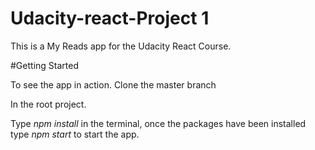 # Udacity-react-Project 1
This is a My Reads app for the Udacity React Course.

#Getting Started

To see the app in action.
Clone the master branch 

In the root project.

Type *npm install* in the terminal, once the packages have been installed type *npm start* to start the app.  

